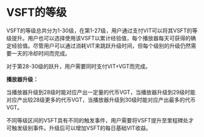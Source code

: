 # VSFT的等级

VSFT的等级总共分为1-30级，在第1-27级，用户通过支付VIT可以将其VSFT的等级提升。用户也可以选择使用该VSFT以累计经验值，每个播放器每天可获得的确定经验值。尽管用户可以通过消耗VIT来跳跃升级时间，但每个级别的升级仍然需要一天的冷却时间而完成。

对于第28-30级的跃升，用户需要同时支付VIT+VGT而完成。

**播放器升级：**

当播放器升级到28级时能对应产出一定量的代币VGT，当播放器升级到29级时能对应产出较28级更多的代币VGT，当播放器升级到30级时能对应产出最多的代币VGT。

不同等级区间的VSFT具有不同的触发事件，用户需要将VSFT提升至里程碑处才可触发级别事件。升级后可以增加VSFT的每日基础VIT收益。
